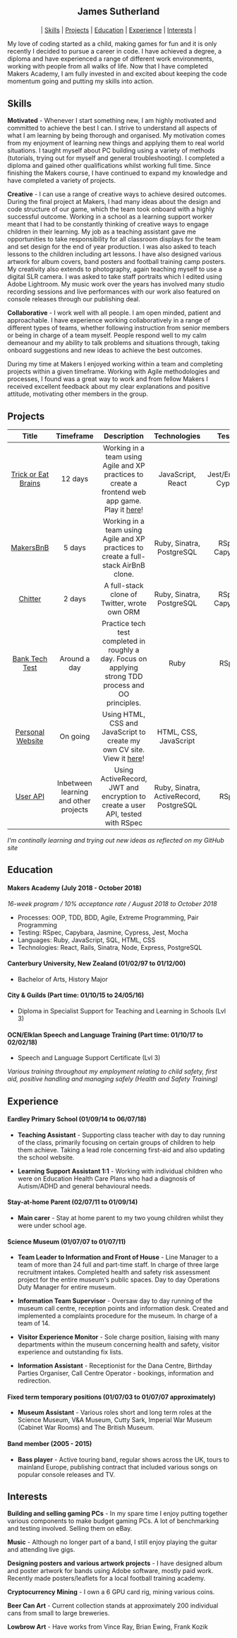 ## <p align="center">James Sutherland</p>
<p align="center"> | <a href=#skills>Skills</a> | <a href=#projects>Projects</a> | <a href=#education>Education</a> | <a href=#experience>Experience</a> | <a href=#interests>Interests</a> | </p>

My love of coding started as a child, making games for fun and it is only recently I decided to pursue a career in code. I have achieved a degree, a diploma and have experienced a range of different work environments, working with people from all walks of life. Now that I have completed Makers Academy, I am fully invested in and excited about keeping the code momentum going and putting my skills into action.


## Skills

**Motivated** -
Whenever I start something new, I am highly motivated and committed to achieve the best I can. I strive to understand all aspects of what I am learning by being thorough and organised. My motivation comes from my enjoyment of learning new things and applying them to real world situations. I taught myself about PC building using a variety of methods (tutorials, trying out for myself and general troubleshooting). I completed a diploma and gained other qualifications whilst working full time. Since finishing the Makers course, I have continued to expand my knowledge and have completed a variety of projects.

**Creative** -
I can use a range of creative ways to achieve desired outcomes. During the final project at Makers, I had many ideas about the design and code structure of our game, which the team took onboard with a highly successful outcome. Working in a school as a learning support worker meant that I had to be constantly thinking of creative ways to engage children in their learning. My job as a teaching assistant gave me opportunities to take responsibility for all classroom displays for the team and set design for the end of year production. I was also asked to teach lessons to the children including art lessons. I have also designed various artwork for album covers, band posters and football training camp posters. My creativity also extends to photography, again teaching myself to use a digital SLR camera. I was asked to take staff portraits which I edited using Adobe Lightroom. My music work over the years has involved many studio recording sessions and live performances with our work also featured on console releases through our publishing deal.

**Collaborative** -
I work well with all people. I am open minded, patient and approachable. I have experience working collaboratively in a range of different types of teams, whether following instruction from senior members or being in charge of a team myself. People respond well to my calm demeanour and my ability to talk problems and situations through, taking onboard suggestions and new ideas to achieve the best outcomes.

During my time at Makers I enjoyed working within a team and completing projects within a given timeframe. Working with Agile methodologies and processes, I found was a great way to work and from fellow Makers I received excellent feedback about my clear explanations and positive attitude, motivating other members in the group.



## Projects
| Title | Timeframe | Description | Technologies | Testing |
| :---: | :-------: | :-----------: | :------------: | :------: |
[Trick or Eat Brains](https://github.com/LondonJim/zombie-infection)| 12 days | Working in a team using Agile and XP practices to create a frontend web app game. Play it [here](http://final-trick-eat-brains.herokuapp.com/)! | JavaScript, React | Jest/Enzyme, Cypress |
[MakersBnB](https://github.com/LondonJim/Makersbnb)| 5 days | Working in a team using Agile and XP practices to create a full-stack AirBnB clone. | Ruby, Sinatra, PostgreSQL | RSpec, Capybara |
[Chitter](https://github.com/LondonJim/chitter-challenge) | 2 days | A full-stack clone of Twitter, wrote own ORM | Ruby, Sinatra, PostgreSQL | RSpec, Capybara |
[Bank Tech Test](https://github.com/LondonJim/bank-tech-test) | Around a day | Practice tech test completed in roughly a day. Focus on applying strong TDD process and OO principles. | Ruby | RSpec |
[Personal Website](https://github.com/LondonJim/personal-website) | On going | Using HTML, CSS and JavaScript to create my own CV site. View it [here](http://jimmysutherland.herokuapp.com)! | HTML, CSS, JavaScript |  |
[User API](https://github.com/LondonJim/Sinatra-User-API) | Inbetween learning and other projects | Using ActiveRecord, JWT and encryption to create a user API, tested with RSpec | Ruby, Sinatra, ActiveRecord, PostgreSQL | RSpec |

*I'm continally learning and trying out new ideas as reflected on my GitHub site*

## Education

#### Makers Academy (July 2018 - October 2018)
*16-week program / 10% acceptance rate / August 2018 to October 2018*

- Processes: OOP, TDD, BDD, Agile, Extreme Programming, Pair Programming
- Testing: RSpec, Capybara, Jasmine, Cypress, Jest, Mocha
- Languages: Ruby, JavaScript, SQL, HTML, CSS
- Technologies: React, Rails, Sinatra, Node, Express, PostgreSQL

#### Canterbury University, New Zealand (01/02/97 to 01/12/00)

- Bachelor of Arts, History Major

#### City & Guilds (Part time: 01/10/15 to 24/05/16)

- Diploma in Specialist Support for Teaching and Learning in Schools (Lvl 3)

#### OCN/Elklan Speech and Language Training (Part time: 01/10/17 to 02/02/18)

- Speech and Language Support Certificate (Lvl 3)

*Various training throughout my employment relating to child safety, first aid, positive handling and managing safely (Health and Safety Training)*


## Experience

#### Eardley Primary School (01/09/14 to 06/07/18)  

- **Teaching Assistant** - Supporting class teacher with day to day running of the class, primarily focusing on certain groups of children to help them achieve. Taking a lead role concerning first-aid and also updating the school website.

- **Learning Support Assistant 1:1** - Working with individual children who were on Education Health Care Plans who had a diagnosis of Autism/ADHD and general behavioural needs.

#### Stay-at-home Parent (02/07/11 to 01/09/14)

- **Main carer** - Stay at home parent to my two young children whilst they were under school age.  

#### Science Museum (01/07/07 to 01/07/11)

- **Team Leader to Information and Front of House** - Line Manager to a team of more than 24 full and part-time staff. In charge of three large recruitment intakes. Completed health and safety risk assessment project for the entire museum's public spaces. Day to day Operations Duty Manager for entire museum.

- **Information Team Supervisor** - Oversaw day to day running of the museum call centre, reception points and information desk. Created and implemented a complaints procedure for the museum. In charge of a team of 14.

- **Visitor Experience Monitor** - Sole charge position, liaising with many departments within the museum concerning health and safety, visitor experience and outstanding fix lists.

- **Information Assistant** - Receptionist for the Dana Centre, Birthday Parties Organiser, Call Centre Operator - bookings, information and redirection.

#### Fixed term temporary positions (01/07/03 to 01/07/07 approximately)

- **Museum Assistant** - Various roles short and long term roles at the Science Museum, V&A Museum, Cutty Sark, Imperial War Museum (Cabinet War Rooms) and The British Museum.

#### Band member (2005 - 2015)

- **Bass player** - Active touring band, regular shows across the UK, tours to mainland Europe, publishing contract that included various songs on popular console releases and TV.


## Interests

**Building and selling gaming PCs** - In my spare time I enjoy putting together various components to make budget gaming PCs. A lot of benchmarking and testing involved. Selling them on eBay.

**Music** - Although no longer part of a band, I still enjoy playing the guitar and attending live gigs.

**Designing posters and various artwork projects** - I have designed album and poster artwork for bands using Adobe software, mostly paid work. Recently made posters/leaflets for a local football training academy.

**Cryptocurrency Mining** - I own a 6 GPU card rig, mining various coins.

**Beer Can Art** - Current collection stands at approximately 200 individual cans from small to large breweries.

**Lowbrow Art** - Have works from Vince Ray, Brian Ewing, Frank Kozik
